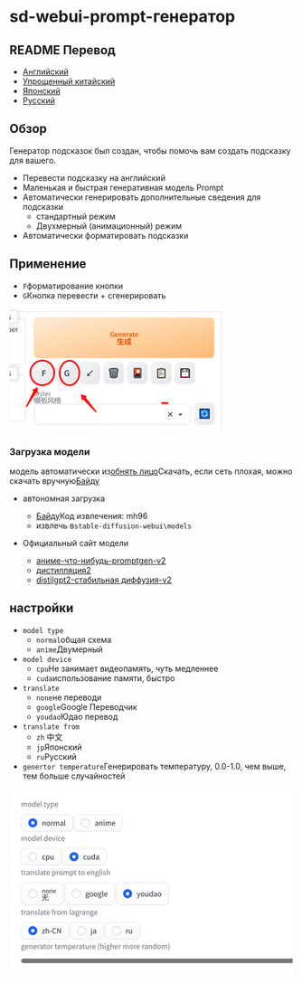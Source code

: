 # sd-webui-prompt-генератор

## README Перевод

-   [Английский](README.en.md)
-   [Упрощенный китайский](README.md)
-   [Японский](README.ja.md)
-   [Русский](README.ru.md)

## Обзор

Генератор подсказок был создан, чтобы помочь вам создать подсказку для вашего.

-   Перевести подсказку на английский
-   Маленькая и быстрая генеративная модель Prompt
-   Автоматически генерировать дополнительные сведения для подсказки
    -   стандартный режим
    -   Двухмерный (анимационный) режим
-   Автоматически форматировать подсказки

## Применение

-   `F`форматирование кнопки
-   `G`Кнопка перевести + сгенерировать

![ui.png](./docs/ui.png)

### Загрузка модели

модель автоматически из[обнять лицо](https://huggingface.co/)Скачать, если сеть плохая, можно скачать вручную[Байду](https://pan.baidu.com/s/1RRo30reGmhRzFlGrZG74tg?pwd=mh96)

-   автономная загрузка
    -   [Байду](https://pan.baidu.com/s/1RRo30reGmhRzFlGrZG74tg?pwd=mh96)Код извлечения: mh96
    -   извлечь в`stable-diffusion-webui\models`

-   Официальный сайт модели
    -   [аниме-что-нибудь-promptgen-v2](https://huggingface.co/FredZhang7/anime-anything-promptgen-v2)
    -   [дистилляция2](https://huggingface.co/distilgpt2)
    -   [distilgpt2-стабильная диффузия-v2](https://huggingface.co/FredZhang7/distilgpt2-stable-diffusion-v2)

## настройки

-   `model type`
    -   `normal`общая схема
    -   `anime`Двумерный
-   `model device`
    -   `cpu`Не занимает видеопамять, чуть медленнее
    -   `cuda`использование памяти, быстро
-   `translate `
    -   `none`не переводи
    -   `google`Google Переводчик
    -   `youdao`Юдао перевод
-   `translate from`
    -   `zh` 中文
    -   `jp`Японский
    -   `ru`Русский
-   `genertor temperature`Генерировать температуру, 0.0-1.0, чем выше, тем больше случайностей

![img.png](./docs/setting.png)
